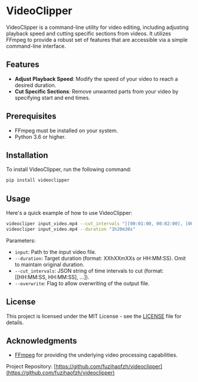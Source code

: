 # VideoClipper

VideoClipper is a command-line utility for video editing, including adjusting playback speed and cutting specific sections from videos. It utilizes FFmpeg to provide a robust set of features that are accessible via a simple command-line interface.

## Features

- **Adjust Playback Speed**: Modify the speed of your video to reach a desired duration.
- **Cut Specific Sections**: Remove unwanted parts from your video by specifying start and end times.

## Prerequisites

- FFmpeg must be installed on your system.
- Python 3.6 or higher.

## Installation

To install VideoClipper, run the following command:

```bash
pip install videoclipper
```

## Usage

Here's a quick example of how to use VideoClipper:

```bash
videocliper input_video.mp4 --cut_intervals "[[00:01:00, 00:02:00], [00:03:30, 00:04:30]]"
videocliper input_video.mp4 --duration "1h20m30s"
```

Parameters:
- `input`: Path to the input video file.
- `--duration`: Target duration (format: XXhXXmXXs or HH:MM:SS). Omit to maintain original duration.
- `--cut_intervals`: JSON string of time intervals to cut (format: [[HH:MM:SS, HH:MM:SS], ...]).
- `--overwrite`: Flag to allow overwriting of the output file.

## License

This project is licensed under the MIT License - see the [LICENSE](LICENSE) file for details.

## Acknowledgments

- [FFmpeg](https://ffmpeg.org/) for providing the underlying video processing capabilities.

Project Repository: [https://github.com/fuzihaofzh/videoclipper](https://github.com/fuzihaofzh/videoclipper)
